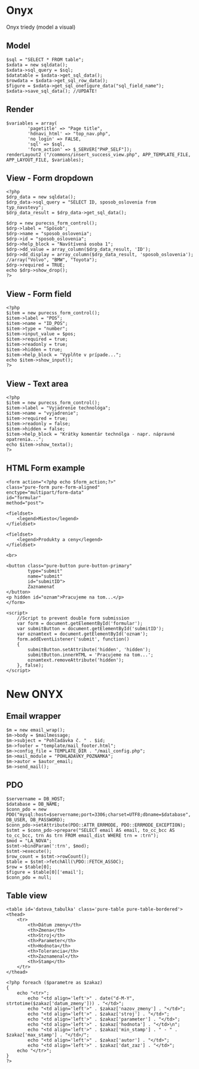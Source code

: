 # Onyx
Onyx triedy (model a visual)

## Model

    $sql = "SELECT * FROM table";
    $xdata = new sqldata();
    $xdata->sql_query = $sql;
    $datatable = $xdata->get_sql_data();
    $rowdata = $xdata->get_sql_row_data();
    $figure = $xdata->get_sql_onefigure_data("sql_field_name");
    $xdata->save_sql_data(); //UPDATE!

## Render

    $variables = array(
            'pagetitle' => "Page title",
            'hdnavi_html' => "top_nav.php",
            'no_login' => FALSE,
            'sql' => $sql,
            'form_action' => $_SERVER["PHP_SELF"]);
    renderLayout2 ("/commons/insert_success_view.php", APP_TEMPLATE_FILE, APP_LAYOUT_FILE, $variables);

## View - Form dropdown

    <?php
    $drp_data = new sqldata();
    $drp_data->sql_query = "SELECT ID, sposob_oslovenia from typ_navstevy";
    $drp_data_result = $drp_data->get_sql_data();
    
    $drp = new purecss_form_control();
    $drp->label = "Spôsob";
    $drp->name = "sposob_oslovenia";
    $drp->id = "sposob_oslovenia";
    $drp->help_block = "Navštívená osoba 1";
    $drp->dd_value = array_column($drp_data_result, 'ID');
    $drp->dd_display = array_column($drp_data_result, 'sposob_oslovenia'); //array("Volvo", "BMW", "Toyota");
    $drp->required = TRUE;
    echo $drp->show_drop();
    ?>

## View - Form field

    <?php
    $item = new purecss_form_control();
    $item->label = "POS";
    $item->name = "ID_POS";
    $item->type = "number";
    $item->input_value = $pos;
    $item->required = true;
    $item->readonly = true;
    $item->hidden = true;
    $item->help_block = "Vyplňte v prípade...";
    echo $item->show_input();
    ?>

## View - Text area

    <?php
    $item = new purecss_form_control();
    $item->label = "Vyjadrenie technológa";
    $item->name = "vyjadrenie";
    $item->required = true;
    $item->readonly = false;
    $item->hidden = false;
    $item->help_block = "Krátky komentár technólga - napr. nápravné opatrenia...";
    echo $item->show_texta();
    ?>

## HTML Form example

    <form action="<?php echo $form_action;?>"
    class="pure-form pure-form-aligned"
    enctype="multipart/form-data"
    id="formular"
    method="post">
    
    <fieldset>
        <legend>Miesto</legend>
    </fieldset>

    <fieldset>
        <legend>Produkty a ceny</legend>
    </fieldset>

    <br>

    <button class="pure-button pure-button-primary"
            type="submit"
            name="submit"
            id="submitID">
            Zaznamenať
    </button>
    <p hidden id="oznam">Pracujeme na tom...</p>
    </form>

    <script>
        //Script to prevent double form submission
        var form = document.getElementById('formular');
        var submitButton = document.getElementById('submitID');
        var oznamtext = document.getElementById('oznam');
        form.addEventListener('submit', function()
        {
            submitButton.setAttribute('hidden', 'hidden');
            submitButton.innerHTML = 'Pracujeme na tom...';
            oznamtext.removeAttribute('hidden');
        }, false);
    </script>

# New ONYX

## Email wrapper
    $m = new email_wrap();
    $m->body = $mailmessage;
    $m->subject = "Pohľadávka č. " . $id;
    $m->footer = "template/mail_footer.html";
    $m->config_file = TEMPLATE_DIR . "/mail_config.php";
    $m->mail_module = "POHLADAVKY_POZNAMKA";
    $m->autor = $autor_email;
    $m->send_mail();

## PDO
    $servername = DB_HOST;
    $database = DB_NAME;
    $conn_pdo = new PDO("mysql:host=$servername;port=3306;charset=UTF8;dbname=$database", DB_USER, DB_PASSWORD);
    $conn_pdo->setAttribute(PDO::ATTR_ERRMODE, PDO::ERRMODE_EXCEPTION);
    $stmt = $conn_pdo->prepare("SELECT email AS email, to_cc_bcc AS to_cc_bcc, trn As trn FROM email_dist WHERE trn = :trn");
    $mod = "LA_NOVA";
    $stmt->bindParam(':trn', $mod);
    $stmt->execute();
    $row_count = $stmt->rowCount();
    $table = $stmt->fetchAll(\PDO::FETCH_ASSOC);
    $row = $table[0];
    $figure = $table[0]['email'];
    $conn_pdo = null;

## Table view
```
<table id='datova_tabulka' class='pure-table pure-table-bordered'>
<thead>
    <tr>
        <th>Dátum zmeny</th>
        <th>Zmena</th>
        <th>Stroj</th>
        <th>Parameter</th>
        <th>Hodnota</th>
        <th>Tolerancia</th>
        <th>Zaznamenal</th>
        <th>Stamp</th>
    </tr>
</thead>

<?php foreach ($parametre as $zakaz)
{
    echo "<tr>";
        echo "<td align='left'>" . date("d-M-Y", strtotime($zakaz['datum_zmeny'])) . "</td>";
        echo "<td align='left'>" . $zakaz['nazov_zmeny'] . "</td>";
        echo "<td align='left'>" . $zakaz['stroj'] . "</td>";
        echo "<td align='left'>" . $zakaz['parameter'] . "</td>";
        echo "<td align='left'>" . $zakaz['hodnota'] . "</td>\n";
        echo "<td align='left'>" . $zakaz['min_stamp'] . " - " . $zakaz['max_stamp'] . "</td>/";
        echo "<td align='left'>" . $zakaz['autor'] . "</td>";
        echo "<td align='left'>" . $zakaz['dat_zaz'] . "</td>";
    echo "</tr>";
}
?>
```


